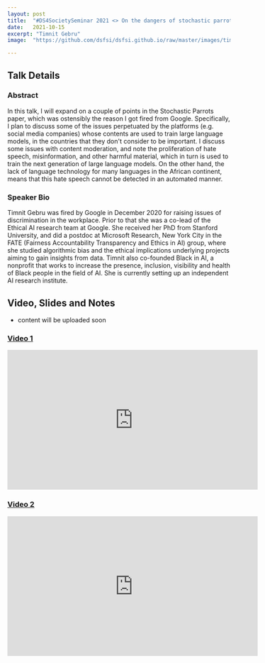 ```yaml
---
layout: post
title:  "#DS4SocietySeminar 2021 <> On the dangers of stochastic parrots"
date:   2021-10-15
excerpt: "Timnit Gebru"
image:  "https://github.com/dsfsi/dsfsi.github.io/raw/master/images/timnit.png"

---
```


## Talk Details
### Abstract
In this talk, I will expand on a couple of points in the Stochastic Parrots paper, which was ostensibly the reason I got fired from Google.  Specifically, I plan to discuss some of the issues perpetuated by the platforms  (e.g. social media companies) whose contents are used to train large language models, in the countries that they don't consider to be important. I discuss some issues with content moderation, and note the proliferation of hate speech, misinformation, and other harmful material, which in turn is used to train the next generation of large language models. On the other hand, the lack of language technology for many languages in the African continent, means that this hate speech cannot be detected in an automated manner.


### Speaker Bio
Timnit Gebru was fired by Google in December 2020 for raising issues of discrimination in the workplace. Prior to that she was a co-lead of the Ethical AI research team at Google. She received her PhD from Stanford University, and did a postdoc at Microsoft Research, New York City in the FATE (Fairness Accountability Transparency and Ethics in AI) group, where she studied algorithmic bias and the ethical implications underlying projects aiming to gain insights from data. Timnit also co-founded Black in AI, a nonprofit that works to increase the presence, inclusion, visibility and health of Black people in the field of AI. She is currently setting up an independent AI research institute.



## Video, Slides and Notes

* content will be uploaded soon 
    
### [Video 1](https://youtu.be/s9lmQSqxBWg)
<iframe width="565" height="315" src="https://youtu.be/s9lmQSqxBWg" frameborder="0" allow="accelerometer; autoplay; encrypted-media; gyroscope; picture-in-picture" allowfullscreen></iframe>

### [Video 2](https://youtu.be/aklxShD7e7s)
<iframe width="565" height="315" src="https://youtu.be/aklxShD7e7s" frameborder="0" allow="accelerometer; autoplay; encrypted-media; gyroscope; picture-in-picture" allowfullscreen></iframe>


